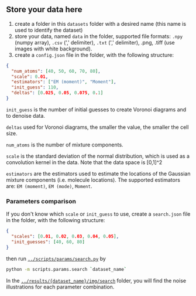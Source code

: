 ## Store your data here

1. create a folder in this `datasets` folder with a desired name (this name is used to identify the dataset)
2. store your data, named `data` in the folder, supported file formats: `.npy` (numpy array), `.csv` (',' delimiter), `.txt` (',' delimiter), .png, .tiff (use images with white background).
3. create a `config.json` file in the folder, with the following structure:
   <!--add that it is used only for the initialization 4. (optional) store `kernel` in the folder, supported file formats: `.npy`. It should be the same size as `data`. If not provided the normal distribution with `scale` will be used. Only for initialization. -->
   <!-- 4. explain how to set kernel_bandwidth i.e scale -->

```json
{
  "num_atoms": [40, 50, 60, 70, 80],
  "scale": 0.01,
  "estimators": ["EM (moment)", "Moment"],
  "init_guess": 110,
  "deltas": [0.025, 0.05, 0.075, 0.1]
}
```

<!-- explain the algorithm
that algorithm works well only for small amount of points, that's why first we segment the image via Voronoi cells, using delta.
Then Estimations are made for each sub domain. -->

`init_guess` is the number of initial guesses to create Voronoi diagrams and to denoise data.

`deltas` used for Voronoi diagrams, the smaller the value, the smaller the cell size.

`num_atoms` is the number of mixture components.

`scale` is the standard deviation of the normal distribution, which is used as a convolution kernel in the data. Note that the data space is [0,1]^2

`estimators` are the estimators used to estimate the locations of the Gaussian mixture components (i.e. molecule locations).
The supported estimators are: `EM (moment)`, `EM (mode)`, `Moment`.

### Parameters comparison

If you don't know which `scale` or `init_guess` to use, create a `search.json` file in the folder, with the following structure:

```json
{
  "scales": [0.01, 0.02, 0.03, 0.04, 0.05],
  "init_guesses": [40, 60, 80]
}
```

then run [`../scripts/params/search.py`](../scripts/params/search.py) by

```sh
python -m scripts.params.search `dataset_name`
```

In the [`../results/{dataset_name}/img/search`](../results) folder, you will find the noise illustrations for each parameter combination.
